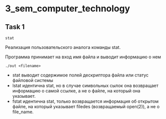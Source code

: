 # 3_sem_computer_technology
## Task 1 
`stat`

Реализация пользовательского аналога команды stat.

Программа принимает на вход имя файла и выводит информацию о нем

``./out <filename>``

- stat выводит содержимое полей дескриптора файла или статус файловой системы  
- lstat идентична stat, но в случае символьных сылок она возвращает информацию о самой ссылке, а не о файле, на который она указывает.
- fstat идентична stat, только возвращается информация об открытом файле, на который указывает filedes (возвращаемый open(2)), а не о file_name.
